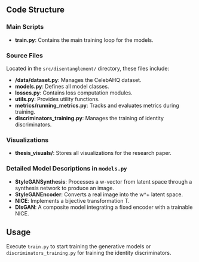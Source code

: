 ## Code Structure

### Main Scripts
- **train.py**: Contains the main training loop for the models.

### Source Files
Located in the `src/disentanglement/` directory, these files include:

- **/data/dataset.py**: Manages the CelebAHQ dataset.
- **models.py**: Defines all model classes.
- **losses.py**: Contains loss computation modules.
- **utils.py**: Provides utility functions.
- **metrics/running_metrics.py**: Tracks and evaluates metrics during training.
- **discriminators_training.py**: Manages the training of identity discriminators.

### Visualizations
- **thesis_visuals/**: Stores all visualizations for the research paper.

### Detailed Model Descriptions in `models.py`
- **StyleGANSynthesis**: Processes a w-vector from latent space through a synthesis network to produce an image.
- **StyleGANEncoder**: Converts a real image into the w^+ latent space.
- **NICE**: Implements a bijective transformation T.
- **DIsGAN**: A composite model integrating a fixed encoder with a trainable NICE.

## Usage
Execute `train.py` to start training the generative models or `discriminators_training.py` for training the identity discriminators.
